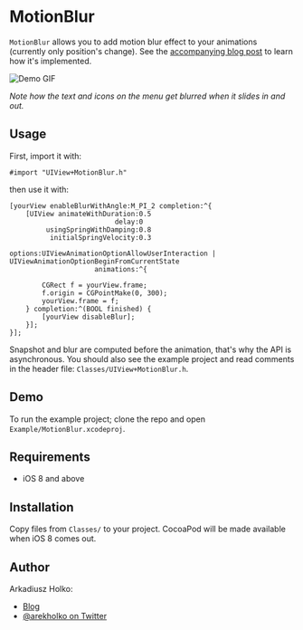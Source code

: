 # MotionBlur

`MotionBlur` allows you to add motion blur effect to your animations (currently only position's change). See the [accompanying blog post](http://holko.pl/2014/07/21/motion-blur/) to learn how it's implemented.

![Demo GIF](https://raw.githubusercontent.com/fastred/MotionBlur/master/demo.gif)

*Note how the text and icons on the menu get blurred when it slides in and out.*

## Usage

First, import it with:

```obj-c
#import "UIView+MotionBlur.h"
```

then use it with:

```obj-c
[yourView enableBlurWithAngle:M_PI_2 completion:^{
    [UIView animateWithDuration:0.5
                          delay:0
         usingSpringWithDamping:0.8
          initialSpringVelocity:0.3
                        options:UIViewAnimationOptionAllowUserInteraction | UIViewAnimationOptionBeginFromCurrentState
                     animations:^{

        CGRect f = yourView.frame;
        f.origin = CGPointMake(0, 300);
        yourView.frame = f;
    } completion:^(BOOL finished) {
        [yourView disableBlur];
    }];
}];
```

Snapshot and blur are computed before the animation, that's why the API is asynchronous. You should also see the example project and read comments in the header file: `Classes/UIView+MotionBlur.h`.

## Demo

To run the example project; clone the repo and open `Example/MotionBlur.xcodeproj`.

## Requirements

 * iOS 8 and above

## Installation

Copy files from `Classes/` to your project. CocoaPod will be made available when iOS 8 comes out.

## Author

Arkadiusz Holko:

* [Blog](http://holko.pl/)
* [@arekholko on Twitter](https://twitter.com/arekholko)